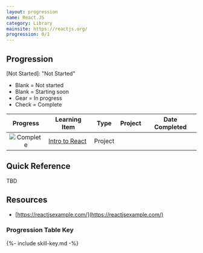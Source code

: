 ```yaml
---
layout: progression
name: React.JS
category: Library
mainsite: https://reactjs.org/
progression: 0/1
---
```


## Progression

[Complete]: {{site.baseurl}}/assets/images/check-circle-outline.svg "Complete"
[In Progress]: {{site.baseurl}}/assets/images/cog.svg "In progress"
[Soon]: {{site.baseurl}}/assets/images/alarm.svg "Soon"
[Not Started]: "Not Started"

- Blank = Not started
- Blank = Starting soon
- Gear = In progress
- Check = Complete

| Progress | Learning Item | Type | Project | Date Completed |
| :------: | ------------- | ---- | ------- | -------------- |
| ![Complete][Complete] | [Intro to React](https://reactjs.org/tutorial/tutorial.html) | Project |  |  |

## Quick Reference

TBD

## Resources

- [https://reactjsexample.com/](https://reactjsexample.com/)

### Progression Table Key

{%- include skill-key.md -%}